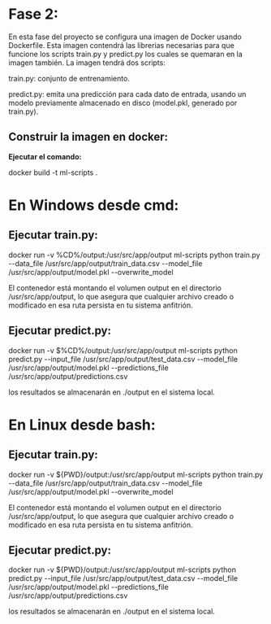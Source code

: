 # Fase 2:

En esta fase del proyecto se configura una imagen de Docker usando Dockerfile. Esta imagen contendrá las librerias necesarias para que funcione los scripts train.py y predict.py los cuales se quemaran en la imagen también.
La imagen tendrá dos scripts:

train.py: conjunto de entrenamiento.

predict.py: emita una predicción para cada dato de entrada, usando un modelo previamente almacenado en disco (model.pkl, generado por train.py).

## Construir la imagen en docker:
**Ejecutar el comando:**

docker build -t ml-scripts .

# En Windows desde cmd:
## Ejecutar train.py:

docker run -v %CD%/output:/usr/src/app/output ml-scripts python train.py --data_file /usr/src/app/output/train_data.csv --model_file /usr/src/app/output/model.pkl --overwrite_model

El contenedor está montando el volumen output en el directorio /usr/src/app/output, lo que asegura que cualquier archivo creado o modificado en esa ruta persista en tu sistema anfitrión.

## Ejecutar predict.py:

docker run -v $%CD%/output:/usr/src/app/output ml-scripts python predict.py --input_file /usr/src/app/output/test_data.csv --model_file /usr/src/app/output/model.pkl --predictions_file /usr/src/app/output/predictions.csv

los resultados se almacenarán en ./output en el sistema local.

# En Linux desde bash:
## Ejecutar train.py:

docker run -v ${PWD}/output:/usr/src/app/output ml-scripts python train.py --data_file /usr/src/app/output/train_data.csv --model_file /usr/src/app/output/model.pkl --overwrite_model

El contenedor está montando el volumen output en el directorio /usr/src/app/output, lo que asegura que cualquier archivo creado o modificado en esa ruta persista en tu sistema anfitrión.

## Ejecutar predict.py:

docker run -v ${PWD}/output:/usr/src/app/output ml-scripts python predict.py --input_file /usr/src/app/output/test_data.csv --model_file /usr/src/app/output/model.pkl --predictions_file /usr/src/app/output/predictions.csv

los resultados se almacenarán en ./output en el sistema local.
